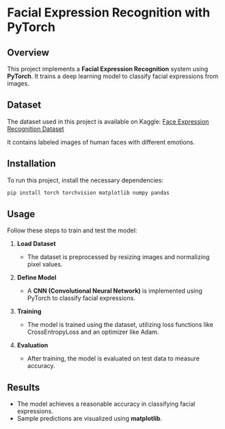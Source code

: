 # Facial Expression Recognition with PyTorch

## Overview
This project implements a **Facial Expression Recognition** system using **PyTorch**. It trains a deep learning model to classify facial expressions from images.

## Dataset
The dataset used in this project is available on Kaggle:
[Face Expression Recognition Dataset](https://www.kaggle.com/jonathanoheix/face-expression-recognition-dataset)

It contains labeled images of human faces with different emotions.

## Installation
To run this project, install the necessary dependencies:
```bash
pip install torch torchvision matplotlib numpy pandas
```

## Usage
Follow these steps to train and test the model:

1. **Load Dataset**
   - The dataset is preprocessed by resizing images and normalizing pixel values.

2. **Define Model**
   - A **CNN (Convolutional Neural Network)** is implemented using PyTorch to classify facial expressions.

3. **Training**
   - The model is trained using the dataset, utilizing loss functions like CrossEntropyLoss and an optimizer like Adam.

4. **Evaluation**
   - After training, the model is evaluated on test data to measure accuracy.

## Results
- The model achieves a reasonable accuracy in classifying facial expressions.
- Sample predictions are visualized using **matplotlib**.



